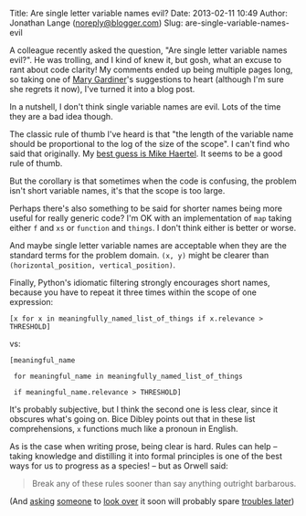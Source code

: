 Title: Are single letter variable names evil?
Date: 2013-02-11 10:49
Author: Jonathan Lange (noreply@blogger.com)
Slug: are-single-variable-names-evil

A colleague recently asked the question, "Are single letter variable
names evil?". He was trolling, and I kind of knew it, but gosh, what an
excuse to rant about code clarity! My comments ended up being multiple
pages long, so taking one of [Mary
Gardiner](http://mary.gardiner.id.au/)'s suggestions to heart (although
I'm sure she regrets it now), I've turned it into a blog post.  
  
In a nutshell, I don't think single variable names are evil. Lots of the
time they are a bad idea though.  

<div>

The classic rule of thumb I've heard is that "the length of the variable
name should be proportional to the log of the size of the scope". I
can't find who said that originally. My [best guess is Mike
Haertel](http://www.jetcafe.org/jim/c-style.html). It seems to be a good
rule of thumb.

</div>

<div>

But the corollary is that sometimes when the code is confusing, the
problem isn't short variable names, it's that the scope is too large.

</div>

<div>

Perhaps there's also something to be said for shorter names being more
useful for really generic code? I'm OK with an implementation of `map`
taking either `f` and `xs` or `function` and `things`. I don't think
either is better or worse.

</div>

<div>

And maybe single letter variable names are acceptable when they are the
standard terms for the problem domain. `(x, y)` might be clearer than
`(horizontal_position, vertical_position)`. 

</div>

<div>

Finally, Python's idiomatic filtering strongly encourages short names,
because you have to repeat it three times within the scope of one
expression:

</div>

    [x for x in meaningfully_named_list_of_things if x.relevance > THRESHOLD]

<div>

vs:

</div>

    [meaningful_name 

     for meaningful_name in meaningfully_named_list_of_things 

     if meaningful_name.relevance > THRESHOLD]

<div>

It's probably subjective, but I think the second one is less clear,
since it obscures what's going on.﻿ Bice Dibley points out that in these
list comprehensions, `x` functions much like a pronoun in English.

</div>

<div>

As is the case when writing prose, being clear is hard. Rules can help –
taking knowledge and distilling it into formal principles is one of the
best ways for us to progress as a species! – but as Orwell said:

</div>

> Break any of these rules sooner than say anything outright barbarous.

<div>

(And [asking](http://mumak.net/stuff/your-code-sucks.html)
[someone](http://blog.labix.org/2013/02/06/ethics-for-code-reviewers) to
[look
over](http://www.codinghorror.com/blog/2006/01/code-reviews-just-do-it.html)
it soon will probably spare [troubles
later](http://www.osnews.com/story/19266/WTFs_m))

</div>
